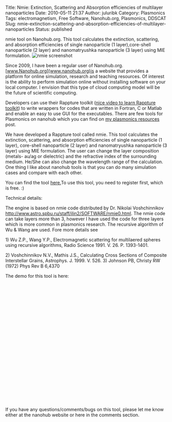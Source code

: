 Title: Nmie: Extinction, Scattering and Absorption efficiencies of multilayer nanoparticles
Date: 2010-05-11 21:37
Author: juluribk
Category: Plasmonics
Tags: electromagnetism, Free Software, Nanohub.org, Plasmonics, DDSCAT
Slug: nmie-extinction-scattering-and-absorption-efficiencies-of-multilayer-nanoparticles
Status: published




nmie tool on Nanohub.org. This tool calculates the extinction, scattering, and absorption efficiencies of single nanoparticle (1 layer),core-shell nanoparticle (2 layer) and nanomatryushka nanoparticle (3 layer) using MIE formulation. 
![]({filename}/images/nmie_screenshot.png "nmie screenshot")

Since 2009, I have been a regular user of Nanohub.org. [www.Nanohub.org](www.nanohub.org)is a website that provides a platform for online simulation, research and teaching resources. Of interest is the ability to perform simulation online without installing software on your local computer. I envision that this type of cloud computing model will be the future of scientific computing.

Developers can use their Rappture toolkit ([nice video to learn Rappture toolkit](http://www.youtube.com/watch?v=bsJ8bzQQ6vw)) to write wrappers for codes that are written in Fortran, C or Matlab and enable an easy to use GUI for the executables. There are few tools for Plasmonics on nanohub which you can find on [my plasmonics resources](http://juluribk.com/2010/01/12/books-on-electromagnetics/) post.

We have developed a Rappture tool called nmie. This tool calculates the extinction, scattering, and absorption efficiencies of single nanoparticle (1 layer), core-shell nanoparticle (2 layer) and nanomatryushka nanoparticle (3 layer) using MIE formulation. The user can change the layer composition (metals- au/ag or dielectric) and the refractive index of the surrounding medium. He/She can also change the wavelength range of the calculation. One thing I like about nanohub tools is that you can do many simulation cases and compare with each other.

You can find the tool [here.](https://nanohub.org/resources/8228)To use this tool, you need to register first, which is free. :)

Technical details:

The engine is based on nmie code distributed by Dr. Nikolai Voshchinnikov http://www.astro.spbu.ru/staff/ilin2/SOFTWARE/nmie0.html. The nmie code can take layers more than 3, however I have used the code for three layers which is more common in plasmonics research. The recursive algorithm of Wu & Wang are used. Fore more details see

1\) Wu Z.P., Wang Y.P., Electromagnetic scattering for multilaered spheres using recursive algorithms, Radio Science 1991. V. 26. P. 1393-1401.

2\) Voshchinnikov N.V., Mathis J.S., Calculating Cross Sections of Composite Interstellar Grains, Astrophys. J. 1999. V. 526. 3) Johnson PB, Christy RW (1972) Phys Rev B 6,4370

The demo for this tool is here:  
<object classid="clsid:d27cdb6e-ae6d-11cf-96b8-444553540000" width="480" height="385" codebase="http://download.macromedia.com/pub/shockwave/cabs/flash/swflash.cab#version=6,0,40,0"><param name="allowFullScreen" value="true"></param><param name="allowscriptaccess" value="always"></param><param name="src" value="http://www.youtube.com/v/Yp2_N1zj5oU&amp;hl=en_US&amp;fs=1&amp;"></param><param name="allowfullscreen" value="true"></param><embed type="application/x-shockwave-flash" width="480" height="385" src="http://www.youtube.com/v/Yp2_N1zj5oU&amp;hl=en_US&amp;fs=1&amp;" allowscriptaccess="always" allowfullscreen="true"></embed></object>

If you have any questions/comments/bugs on this tool, please let me know either at the nanohub website or here in the comments section.

